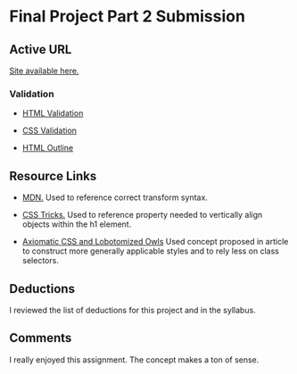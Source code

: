 # Final Project Part 2 Submission

## Active URL

[Site available here.](http://walkerportfolio.com/project_final2_walker_jon/)

### Validation

* [HTML Validation](https://validator.w3.org/nu/?doc=http%3A%2F%2Fwalkerportfolio.com%2Fproject_final2_walker_jon%2F)

* [CSS Validation](https://jigsaw.w3.org/css-validator/validator?uri=https%3A%2F%2Fvalidator.w3.org%2Fnu%2F%3Fdoc%3Dhttp%253A%252F%252Fwalkerportfolio.com%252Fproject_final2_walker_jon%252F&profile=css3&usermedium=all&warning=1&vextwarning=&lang=en)

* [HTML Outline](https://gsnedders.html5.org/outliner/process.py?url=http%3A%2F%2Fwalkerportfolio.com%2Fproject_final2_walker_jon%2F)

## Resource Links

* [MDN.](https://developer.mozilla.org/en-US/docs/Web/CSS/transform#Values) Used to reference correct transform syntax.

* [CSS Tricks.](https://css-tricks.com/snippets/css/a-guide-to-flexbox/) Used to reference property needed to vertically align objects within the h1 element.

* [Axiomatic CSS and Lobotomized Owls](https://alistapart.com/article/axiomatic-css-and-lobotomized-owls) Used concept proposed in article to construct more generally applicable styles and to rely less on class selectors.

## Deductions

I reviewed the list of deductions for this project and in the syllabus.

## Comments

I really enjoyed this assignment. The concept makes a ton of sense.
